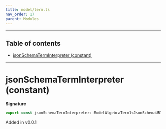 ```yaml
---
title: model/term.ts
nav_order: 17
parent: Modules
---
```


---

<h2 class="text-delta">Table of contents</h2>

- [jsonSchemaTermInterpreter (constant)](#jsonschematerminterpreter-constant)

---

# jsonSchemaTermInterpreter (constant)

**Signature**

```ts
export const jsonSchemaTermInterpreter: ModelAlgebraTerm1<JsonSchemaURI> = ...
```

Added in v0.0.1
